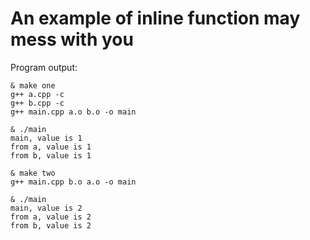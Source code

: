 # An example of inline function may mess with you

Program output:
```
& make one  
g++ a.cpp -c
g++ b.cpp -c
g++ main.cpp a.o b.o -o main

& ./main
main, value is 1
from a, value is 1
from b, value is 1

& make two
g++ main.cpp b.o a.o -o main

& ./main
main, value is 2
from a, value is 2
from b, value is 2

```